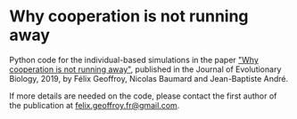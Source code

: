# Why cooperation is not running away

Python code for the individual-based simulations in the paper ["Why cooperation is not running away"](https://doi.org/10.1111/jeb.13508), published in the Journal of Evolutionary Biology, 2019, by Félix Geoffroy, Nicolas Baumard and Jean-Baptiste André.

If more details are needed on the code, please contact the first author of the publication at felix.geoffroy.fr@gmail.com.
